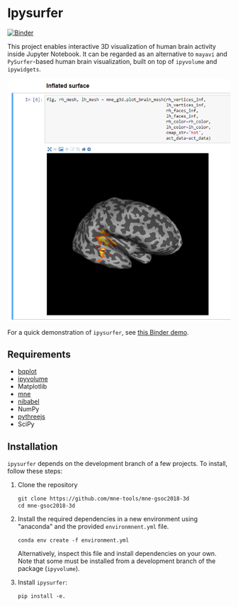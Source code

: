 # Ipysurfer

[![Binder](https://mybinder.org/badge.svg)](https://mybinder.org/v2/gh/mne-tools/mne-gsoc2018-3d/master?filepath=examples%2Fbrain-mesh.ipynb)

This project enables interactive 3D visualization of human brain activity inside Jupyter Notebook.
It can be regarded as an alternative to `mayavi` and `PySurfer`-based human brain visualization, built on top of `ipyvolume` and `ipywidgets`.

![Demo brain](doc/images/demo.png)

For a quick demonstration of `ipysurfer`, see [this Binder demo](https://mybinder.org/v2/gh/mne-tools/mne-gsoc2018-3d/master?filepath=examples%2Fbrain-mesh.ipynb).

## Requirements

- [bqplot](https://github.com/bloomberg/bqplot)
- [ipyvolume](https://github.com/maartenbreddels/ipyvolume)
- Matplotlib
- [mne](https://github.com/mne-tools/mne-python)
- [nibabel](https://github.com/nipy/nibabel/)
- NumPy
- [pythreejs](https://github.com/jupyter-widgets/pythreejs)
- SciPy

## Installation

`ipysurfer` depends on the development branch of a few projects. To install, follow these steps:

1. Clone the repository
   
   ```
   git clone https://github.com/mne-tools/mne-gsoc2018-3d
   cd mne-gsoc2018-3d
   ```
2. Install the required dependencies in a new environment using "anaconda" and the provided `environmnent.yml` file.

   ```
   conda env create -f environment.yml
   ```
   
   Alternatively, inspect this file and install dependencies on your own. Note that some must be installed from a development
   branch of the package (`ipyvolume`).
3. Install `ipysurfer`:
   
   ```
   pip install -e.
   ```
